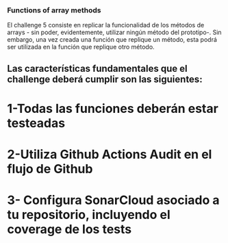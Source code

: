### Functions of array methods

El challenge 5 consiste en replicar la funcionalidad de los métodos de arrays - sin poder, evidentemente, utilizar ningún método del prototipo-. Sin embargo, una vez creada una función que replique un método, esta podrá ser utilizada en la función que replique otro método.

## Las características fundamentales que el challenge deberá cumplir son las siguientes:

# 1-Todas las funciones deberán estar testeadas

# 2-Utiliza Github Actions Audit en el flujo de Github

# 3- Configura SonarCloud asociado a tu repositorio, incluyendo el coverage de los tests
